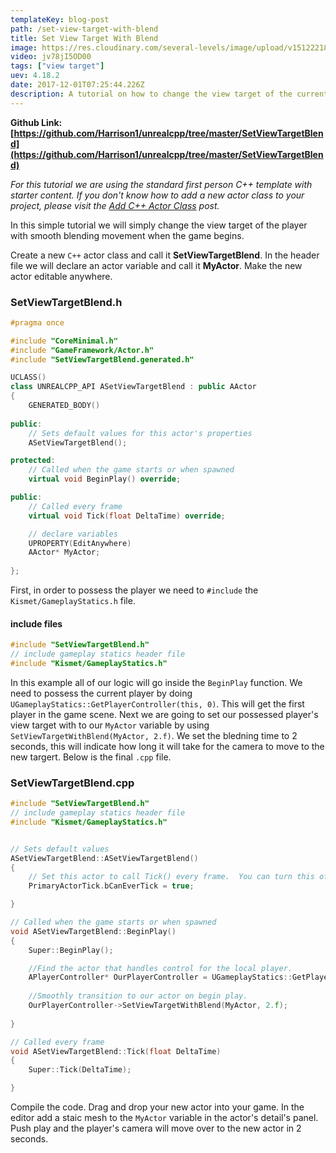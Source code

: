 ```yaml
---
templateKey: blog-post
path: /set-view-target-with-blend
title: Set View Target With Blend
image: https://res.cloudinary.com/several-levels/image/upload/v1512221877/set-view-target-with-blend_qdc2za.jpg
video: jv78jI5OD00
tags: ["view target"]
uev: 4.18.2
date: 2017-12-01T07:25:44.226Z
description: A tutorial on how to change the view target of the current player with smooth blending movement.
---
```

**Github Link: [https://github.com/Harrison1/unrealcpp/tree/master/SetViewTargetBlend](https://github.com/Harrison1/unrealcpp/tree/master/SetViewTargetBlend)**

*For this tutorial we are using the standard first person C++ template with starter content. If you don't know how to add a new actor class to your project, please visit the [Add C++ Actor Class](/add-actor-class) post.*

In this simple tutorial we will simply change the view target of the player with smooth blending movement when the game begins. 

Create a new `C++` actor class and call it **SetViewTargetBlend**. In the header file we will declare an actor variable and call it **MyActor**. Make the new actor editable anywhere.

### SetViewTargetBlend.h
```cpp
#pragma once

#include "CoreMinimal.h"
#include "GameFramework/Actor.h"
#include "SetViewTargetBlend.generated.h"

UCLASS()
class UNREALCPP_API ASetViewTargetBlend : public AActor
{
	GENERATED_BODY()
	
public:	
	// Sets default values for this actor's properties
	ASetViewTargetBlend();

protected:
	// Called when the game starts or when spawned
	virtual void BeginPlay() override;

public:	
	// Called every frame
	virtual void Tick(float DeltaTime) override;

	// declare variables
	UPROPERTY(EditAnywhere)
	AActor* MyActor;
	
};
```

First, in order to possess the player we need to `#include` the `Kismet/GameplayStatics.h` file.

#### include files
```cpp
#include "SetViewTargetBlend.h"
// include gameplay statics header file
#include "Kismet/GameplayStatics.h"
```

In this example all of our logic will go inside the `BeginPlay` function. We need to possess the current player by doing `UGameplayStatics::GetPlayerController(this, 0)`. This will get the first player in the game scene. Next we are going to set our possessed player's view target with to our `MyActor` variable by using `SetViewTargetWithBlend(MyActor, 2.f)`. We set the bledning time to 2 seconds, this will indicate how long it will take for the camera to move to the new targert. Below is the final `.cpp` file.

### SetViewTargetBlend.cpp
```cpp
#include "SetViewTargetBlend.h"
// include gameplay statics header file
#include "Kismet/GameplayStatics.h"


// Sets default values
ASetViewTargetBlend::ASetViewTargetBlend()
{
 	// Set this actor to call Tick() every frame.  You can turn this off to improve performance if you don't need it.
	PrimaryActorTick.bCanEverTick = true;

}

// Called when the game starts or when spawned
void ASetViewTargetBlend::BeginPlay()
{
	Super::BeginPlay();

	//Find the actor that handles control for the local player.
	APlayerController* OurPlayerController = UGameplayStatics::GetPlayerController(this, 0);
	
	//Smoothly transition to our actor on begin play.
	OurPlayerController->SetViewTargetWithBlend(MyActor, 2.f);
	
}

// Called every frame
void ASetViewTargetBlend::Tick(float DeltaTime)
{
	Super::Tick(DeltaTime);

}
```

Compile the code. Drag and drop your new actor into your game. In the editor add a staic mesh to the `MyActor` variable in the actor's detail's panel. Push play and the player's camera will move over to the new actor in 2 seconds. 